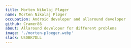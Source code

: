 ```yaml
---
title: Morten Nikolaj Pløger
name: Morten Nikolaj Pløger
occupation: Android developer and allaround developer
github: Cramer86
about: Allaround developer for different problems
image: './morten-ploeger.webp'
slack: USDBK7DLL
---
```

